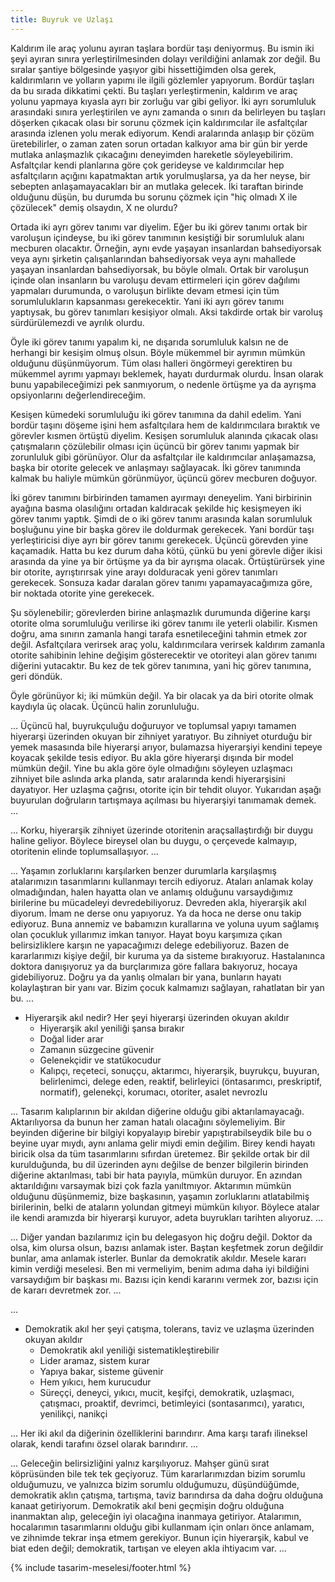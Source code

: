 ```yaml
---
title: Buyruk ve Uzlaşı
---
```


Kaldırım ile araç yolunu ayıran taşlara bordür taşı deniyormuş. Bu ismin iki
şeyi ayıran sınıra yerleştirilmesinden dolayı verildiğini anlamak zor değil. Bu
sıralar şantiye bölgesinde yaşıyor gibi hissettiğimden olsa gerek, kaldırımların
ve yolların yapımı ile ilgili gözlemler yapıyorum. Bordür taşları da bu sırada
dikkatimi çekti. Bu taşları yerleştirmenin, kaldırım ve araç yolunu yapmaya
kıyasla ayrı bir zorluğu var gibi geliyor. İki ayrı sorumluluk arasındaki sınıra
yerleştirilen ve aynı zamanda o sınırı da belirleyen bu taşları döşerken çıkacak
olası bir sorunu çözmek için kaldırımcılar ile asfaltçılar arasında izlenen yolu
merak ediyorum. Kendi aralarında anlaşıp bir çözüm üretebilirler, o zaman zaten
sorun ortadan kalkıyor ama bir gün bir yerde mutlaka anlaşmazlık çıkacağını
deneyimden hareketle söyleyebilirim. Asfaltçılar kendi planlarına göre çok
gerideyse ve kaldırımcılar hep asfaltçıların açığını kapatmaktan artık
yorulmuşlarsa, ya da her neyse, bir sebepten anlaşamayacakları bir an mutlaka
gelecek. İki taraftan birinde olduğunu düşün, bu durumda bu sorunu çözmek için
"hiç olmadı X ile çözülecek" demiş olsaydın, X ne olurdu?

Ortada iki ayrı görev tanımı var diyelim. Eğer bu iki görev tanımı ortak bir
varoluşun içindeyse, bu iki görev tanımının kesiştiği bir sorumluluk alanı
mecburen olacaktır. Örneğin, aynı evde yaşayan insanlardan bahsediyorsak veya
aynı şirketin çalışanlarından bahsediyorsak veya aynı mahallede yaşayan
insanlardan bahsediyorsak, bu böyle olmalı. Ortak bir varoluşun içinde olan
insanların bu varoluşu devam ettirmeleri için görev dağılımı yapmaları
durumunda, o varoluşun birlikte devam etmesi için tüm sorumlulukların kapsanması
gerekecektir. Yani iki ayrı görev tanımı yaptıysak, bu görev tanımları kesişiyor
olmalı. Aksi takdirde ortak bir varoluş sürdürülemezdi ve ayrılık olurdu.

Öyle iki görev tanımı yapalım ki, ne dışarıda sorumluluk kalsın ne de herhangi
bir kesişim olmuş olsun. Böyle mükemmel bir ayrımın mümkün olduğunu
düşünmüyorum. Tüm olası halleri öngörmeyi gerektiren bu mükemmel ayrımı yapmayı
beklemek, hayatı durdurmak olurdu. İnsan olarak bunu yapabileceğimizi pek
sanmıyorum, o nedenle örtüşme ya da ayrışma opsiyonlarını değerlendireceğim.

Kesişen kümedeki sorumluluğu iki görev tanımına da dahil edelim. Yani bordür
taşını döşeme işini hem asfaltçılara hem de kaldırımcılara bıraktık ve görevler
kısmen örtüştü diyelim. Kesişen sorumluluk alanında çıkacak olası çatışmaların
çözülebilir olması için üçüncü bir görev tanımı yapmak bir zorunluluk gibi
görünüyor. Olur da asfaltçılar ile kaldırımcılar anlaşamazsa, başka bir otorite
gelecek ve anlaşmayı sağlayacak. İki görev tanımında kalmak bu haliyle mümkün
görünmüyor, üçüncü görev mecburen doğuyor.

İki görev tanımını birbirinden tamamen ayırmayı deneyelim. Yani birbirinin
ayağına basma olasılığını ortadan kaldıracak şekilde hiç kesişmeyen iki görev
tanımı yaptık. Şimdi de o iki görev tanımı arasında kalan sorumluluk boşluğunu
yine bir başka görev ile doldurmak gerekecek. Yani bordür taşı yerleştiricisi
diye ayrı bir görev tanımı gerekecek. Üçüncü görevden yine kaçamadık. Hatta bu
kez durum daha kötü, çünkü bu yeni görevle diğer ikisi arasında da yine ya bir
örtüşme ya da bir ayrışma olacak. Örtüştürürsek yine bir otorite, ayrıştırırsak
yine arayı dolduracak yeni görev tanımları gerekecek. Sonsuza kadar daralan
görev tanımı yapamayacağımıza göre, bir noktada otorite yine gerekecek.

Şu söylenebilir; görevlerden birine anlaşmazlık durumunda diğerine karşı otorite
olma sorumluluğu verilirse iki görev tanımı ile yeterli olabilir. Kısmen doğru,
ama sınırın zamanla hangi tarafa esnetileceğini tahmin etmek zor değil.
Asfaltçılara verirsek araç yolu, kaldırımcılara verirsek kaldırım zamanla
otorite sahibinin lehine değişim gösterecektir ve otoriteyi alan görev tanımı
diğerini yutacaktır. Bu kez de tek görev tanımına, yani hiç görev tanımına, geri
döndük.

Öyle görünüyor ki; iki mümkün değil. Ya bir olacak ya da biri otorite olmak
kaydıyla üç olacak. Üçüncü halin zorunluluğu.

... Üçüncü hal, buyrukçuluğu doğuruyor ve toplumsal yapıyı tamamen hiyerarşi
üzerinden okuyan bir zihniyet yaratıyor. Bu zihniyet oturduğu bir yemek
masasında bile hiyerarşi arıyor, bulamazsa hiyerarşiyi kendini tepeye koyacak
şekilde tesis ediyor. Bu akla göre hiyerarşi dışında bir model mümkün değil.
Yine bu akla göre öyle olmadığını söyleyen uzlaşmacı zihniyet bile aslında arka
planda, satır aralarında kendi hiyerarşisini dayatıyor. Her uzlaşma çağrısı,
otorite için bir tehdit oluyor. Yukarıdan aşağı buyurulan doğruların tartışmaya
açılması bu hiyerarşiyi tanımamak demek. ...

... Korku, hiyerarşik zihniyet üzerinde otoritenin araçsallaştırdığı bir duygu
haline geliyor. Böylece bireysel olan bu duygu, o çerçevede kalmayıp, otoritenin
elinde toplumsallaşıyor. ...

... Yaşamın zorluklarını karşılarken benzer durumlarla karşılaşmış atalarımızın
tasarımlarını kullanmayı tercih ediyoruz. Ataları anlamak kolay olmadığından,
halen hayatta olan ve anlamış olduğunu varsaydığımız birilerine bu mücadeleyi
devredebiliyoruz. Devreden akla, hiyerarşik akıl diyorum. İmam ne derse onu
yapıyoruz. Ya da hoca ne derse onu takip ediyoruz. Buna annemiz ve babamızın
kurallarına ve yoluna uyum sağlamış olan çocukluk yıllarımız imkan tanıyor.
Hayat boyu karşımıza çıkan belirsizliklere karşın ne yapacağımızı delege
edebiliyoruz. Bazen de kararlarımızı kişiye değil, bir kuruma ya da sisteme
bırakıyoruz. Hastalanınca doktora danışıyoruz ya da burçlarımıza göre fallara
bakıyoruz, hocaya gidebiliyoruz. Doğru ya da yanlış olmaları bir yana, bunların
hayatı kolaylaştıran bir yanı var. Bizim çocuk kalmamızı sağlayan, rahatlatan
bir yan bu. ...

- Hiyerarşik akıl nedir? Her şeyi hiyerarşi üzerinden okuyan akıldır
  - Hiyerarşik akıl yeniliği şansa bırakır
  - Doğal lider arar
  - Zamanın süzgecine güvenir
  - Gelenekçidir ve statükocudur
  - Kalıpçı, reçeteci, sonuççu, aktarımcı, hiyerarşik, buyrukçu, buyuran,
    belirlenimci, delege eden, reaktif, belirleyici (öntasarımcı, preskriptif,
    normatif), gelenekçi, korumacı, otoriter, asalet nevrozlu

... Tasarım kalıplarının bir akıldan diğerine olduğu gibi aktarılamayacağı.
Aktarılıyorsa da bunun her zaman hatalı olacağını söylemeliyim. Bir beyinden
diğerine bir bilgiyi kopyalayıp birebir yapıştırabilseydik bile bu o beyine uyar
mıydı, aynı anlama gelir miydi emin değilim. Birey kendi hayatı biricik olsa da
tüm tasarımlarını sıfırdan üretemez. Bir şekilde ortak bir dil kurulduğunda, bu
dil üzerinden aynı değilse de benzer bilgilerin birinden diğerine aktarılması,
tabi bir hata payıyla, mümkün duruyor. En azından aktarıldığını varsaymak bizi
çok fazla yanıltmıyor. Aktarımın mümkün olduğunu düşünmemiz, bize başkasının,
yaşamın zorluklarını atlatabilmiş birilerinin, belki de ataların yolundan
gitmeyi mümkün kılıyor. Böylece atalar ile kendi aramızda bir hiyerarşi kuruyor,
adeta buyrukları tarihten alıyoruz. ...

... Diğer yandan bazılarımız için bu delegasyon hiç doğru değil. Doktor da olsa,
kim olursa olsun, bazısı anlamak ister. Baştan keşfetmek zorun değildir bunlar,
ama anlamak isterler. Bunlar da demokratik akıldır. Mesele kararı kimin verdiği
meselesi. Ben mi vermeliyim, benim adıma daha iyi bildiğini varsaydığım bir
başkası mı. Bazısı için kendi kararını vermek zor, bazısı için de kararı
devretmek zor. ...

...

- Demokratik akıl her şeyi çatışma, tolerans, taviz ve uzlaşma üzerinden
  okuyan akıldır
  - Demokratik akıl yeniliği sistematikleştirebilir
  - Lider aramaz, sistem kurar
  - Yapıya bakar, sisteme güvenir
  - Hem yıkıcı, hem kurucudur
  - Süreççi, deneyci, yıkıcı, mucit, keşifçi, demokratik, uzlaşmacı, çatışmacı,
    proaktif, devrimci, betimleyici (sontasarımcı), yaratıcı, yenilikçi, nanikçi

... Her iki akıl da diğerinin özelliklerini barındırır. Ama karşı tarafı
ilineksel olarak, kendi tarafını özsel olarak barındırır. ...

... Geleceğin belirsizliğini yalnız karşılıyoruz. Mahşer günü sırat köprüsünden
bile tek tek geçiyoruz. Tüm kararlarımızdan bizim sorumlu olduğumuzu, ve
yalnızca bizim sorumlu olduğumuzu, düşündüğümde, demokratik aklın çatışma,
tartışma, taviz barındırsa da daha doğru olduğuna kanaat getiriyorum.
Demokratik akıl beni geçmişin doğru olduğuna inanmaktan alıp, geleceğin iyi
olacağına inanmaya getiriyor. Atalarımın, hocalarımın tasarımlarını olduğu gibi
kullanmam için onları önce anlamam, ve zihnimde tekrar inşa etmem gerekiyor.
Bunun için hiyerarşik, kabul ve biat eden değil; demokratik, tartışan ve eleyen
akla ihtiyacım var. ...

{% include tasarim-meselesi/footer.html %}

